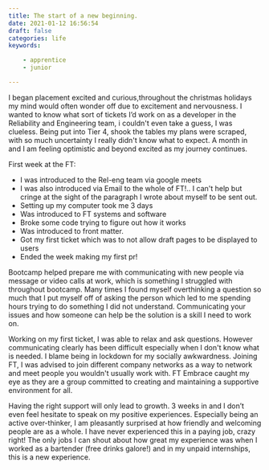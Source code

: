 ```yaml
---
title: The start of a new beginning.
date: 2021-01-12 16:56:54
draft: false
categories: life
keywords: 

    - apprentice 
    - junior

---
```


<!-- A month into my placement and I've learnt about MakeFiles, .gitignore, front matter, toml, git on top of everything I've learnt, I finally built my blog!  -->

I began placement excited and curious,throughout the christmas holidays my mind would often wonder off due to excitement and nervousness. I wanted to know what sort of tickets I’d work on as a developer in the Reliability and Engineering team, i couldn't even take a guess, I was clueless. Being put into Tier 4, shook the tables my plans were scraped, with so much uncertainty I really didn't know what to expect. A month in and I am feeling optimistic and beyond excited as my journey continues.

First week at the FT:
- I was introduced to the Rel-eng team via google meets
- I was also introduced via Email to the whole of FT!.. I can't help but cringe at the sight of the paragraph I wrote about myself to be sent out.
- Setting up my computer took me 3 days
- Was introduced to FT systems and software
- Broke some code trying to figure out how it works
- Was introduced to front matter.
- Got my first ticket which was to not allow draft pages to be displayed to users
- Ended the week making my first pr!

Bootcamp  helped prepare me with communicating with new people via message  or video calls at work, which is something I struggled with throughout bootcamp. Many times I found myself overthinking a question so much that I put myself off of asking the person  which led to me spending hours trying to do something I did not understand.  Communicating your issues and how someone can help be the solution is a skill I need to work on.

Working on my first ticket, I was able to relax and ask questions. However communicating clearly has been difficult especially when I don't know what is needed. I blame being in lockdown for my socially awkwardness. Joining FT, I was advised to join different company networks as a way to network and meet people you wouldn't usually work with. FT Embrace caught my eye as they are a group committed to creating and maintaining a supportive environment for all.

Having the right support will only lead to growth. 3 weeks in and I don’t even feel hesitate to speak on my positive experiences. Especially being an active over-thinker, I am pleasantly surprised at how friendly and welcoming people are as a whole. I have never experienced this in a paying job, crazy right! The only jobs I can shout about how great my experience was when I worked as a  bartender (free drinks galore!) and in my unpaid internships, this is a new experience. 





